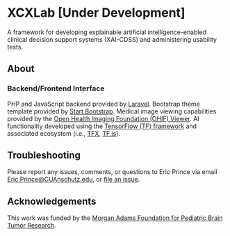 # XCXLab [Under Development]

A framework for developing explainable artificial intelligence-enabled clinical decision support systems (XAI-CDSS) and administering usability tests.

## About

### Backend/Frontend Interface
PHP and JavaScript backend provided by [Laravel](https://laravel.com/). Bootstrap theme template provided by [Start Bootstrap](https://startbootstrap.com/theme/sb-admin-2). Medical image viewing capabilities provided by the [Open Health Imaging Foundation (OHIF) Viewer](https://github.com/OHIF/Viewers). AI functionality developed using the [TensorFlow (TF) framework](https://www.tensorflow.org/) and associated ecosystem (i.e., [TFX](https://www.tensorflow.org/tfx), [TF.js](https://www.tensorflow.org/j)).

## Troubleshooting
Please report any issues, comments, or questions to Eric Prince via email Eric.Prince@CUAnschutz.edu, or [file an issue](https://github.com/LeRicNet/systemtwo/issues).

## Acknowledgements
This work was funded by the [Morgan Adams Foundation for Pediatric Brain Tumor Research](https://www.morganadamsfoundation.org/?gclid=Cj0KCQiA0p2QBhDvARIsAACSOOMVd2YC_hwbaZ_9JnfqNG5_gkrmuNT3id6ygwikIaISFkod13PyJsgaAi85EALw_wcB).
